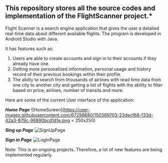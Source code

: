 **This repository stores all the source codes and implementation of the FlightScanner project.***
------------------------------------------------------------------------------------------------------
Flight Scanner is a search engine application that gives the user a detailed real-time data about different 
available flights. The program is developed in Android Studio with Java.

It has features such as:
1. Users are able to create accounts and sign in to their accounts if they already have one.
2. Getting more personalized information, personal usage and history record of their previous bookings within their profile.
3. The abilty to search from thousands of airlines with read time data from one city to another city and getting a list of flights with the ability to filter based on price, airlines, number of transits and more.


Here are some of the current User interface of the application:

***Home Page***
![HomeScreen](https://user-images.githubusercontent.com/67298880/150369703-23decf68-f33d-42a3-879c-96890bcd1d1e.png = 250x250)

***Sing up Page***
![SignUpPage](https://user-images.githubusercontent.com/67298880/150369797-6e6a7013-8bfb-4099-ac88-9a4b4ad2f023.png)

***Sign in Page***
![LogInPage](https://user-images.githubusercontent.com/67298880/150369812-696b1433-b304-420f-8007-775313296620.png)

Note: This is an ongoing projects. Therefore, a lot of new features are being implemented regularly.
